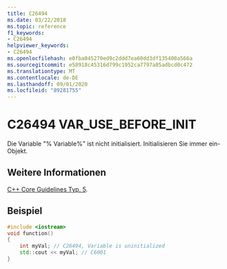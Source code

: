```yaml
---
title: C26494
ms.date: 03/22/2018
ms.topic: reference
f1_keywords:
- C26494
helpviewer_keywords:
- C26494
ms.openlocfilehash: e0fba045270ed9c2ddd7ea60dd3df135400a566a
ms.sourcegitcommit: e58918c45316d799c1952ca7797a85adbcd0c472
ms.translationtype: MT
ms.contentlocale: de-DE
ms.lasthandoff: 09/01/2020
ms.locfileid: "89281755"
---
```

# <a name="c26494-var_use_before_init"></a>C26494 VAR_USE_BEFORE_INIT

Die Variable "% Variable%" ist nicht initialisiert. Initialisieren Sie immer ein-Objekt. 
## <a name="see-also"></a>Weitere Informationen
[C++ Core Guidelines Typ. 5](https://github.com/isocpp/CppCoreGuidelines/blob/master/CppCoreGuidelines.md#SS-type).

## <a name="example"></a>Beispiel
```cpp
#include <iostream>
void function()
{
    int myVal; // C26494, Variable is uninitialized
    std::cout << myVal; // C6001
}
```
